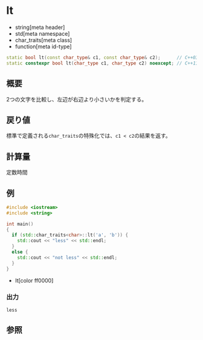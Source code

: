 # lt
* string[meta header]
* std[meta namespace]
* char_traits[meta class]
* function[meta id-type]

```cpp
static bool lt(const char_type& c1, const char_type& c2);      // C++03
static constexpr bool lt(char_type c1, char_type c2) noexcept; // C++11
```

## 概要
2つの文字を比較し、左辺が右辺より小さいかを判定する。


## 戻り値
標準で定義される`char_traits`の特殊化では、`c1 < c2`の結果を返す。


## 計算量
定数時間


## 例
```cpp example
#include <iostream>
#include <string>

int main()
{
  if (std::char_traits<char>::lt('a', 'b')) {
    std::cout << "less" << std::endl;
  }
  else {
    std::cout << "not less" << std::endl;
  }
}
```
* lt[color ff0000]

### 出力
```
less
```

## 参照
